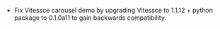 - Fix Vitessce carousel demo by upgrading Vitessce to 1.1.12 + python package to 0.1.0a11 to gain backwards compatibility.